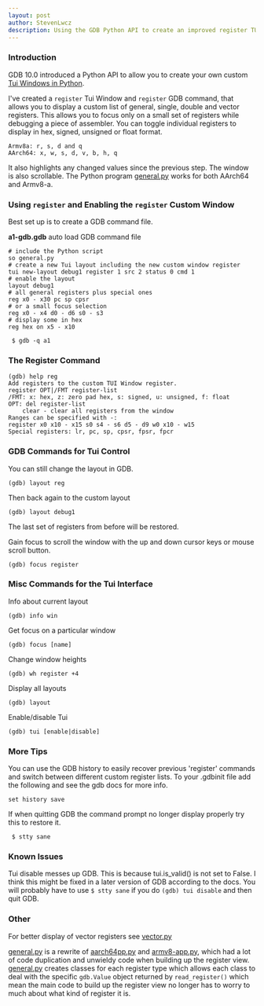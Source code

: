 ```yaml
---
layout: post
author: StevenLwcz
description: Using the GDB Python API to create an improved register TUI window for ARM 32 and 64 bit. Configure which registers to display and in what format.
---
```


### Introduction

GDB 10.0 introduced a Python API to allow you to create your own custom 
[Tui Windows in Python](https://sourceware.org/gdb/onlinedocs/gdb/TUI-Windows-In-Python.html).

I've created a `register` Tui Window and `register` GDB command, that allows you to display a custom list of general, single, double and vector registers. This allows you to focus only on a small set of registers while debugging a piece of assembler. You can toggle individual registers to display in hex, signed, unsigned or float format.

    Armv8a: r, s, d and q
    AArch64: x, w, s, d, v, b, h, q

It also highlights any changed values since the previous step. The window is also scrollable. The Python program [general.py](https://github.com/StevenLwcz/gdb-python/blob/main/general.py) works for both AArch64 and Armv8-a.

### Using `register` and Enabling the `register` Custom Window

Best set up is to create a GDB command file.

**a1-gdb.gdb** auto load GDB command file

    # include the Python script
    so general.py
    # create a new Tui layout including the new custom window register
    tui new-layout debug1 register 1 src 2 status 0 cmd 1
    # enable the layout
    layout debug1
    # all general registers plus special ones
    reg x0 - x30 pc sp cpsr
    # or a small focus selection
    reg x0 - x4 d0 - d6 s0 - s3
    # display some in hex 
    reg hex on x5 - x10

```shell
 $ gdb -q a1
```

### The Register Command

    (gdb) help reg
    Add registers to the custom TUI Window register.
    register OPT|/FMT register-list
    /FMT: x: hex, z: zero pad hex, s: signed, u: unsigned, f: float
    OPT: del register-list
        clear - clear all registers from the window
    Ranges can be specified with -:
    register x0 x10 - x15 s0 s4 - s6 d5 - d9 w0 x10 - w15
    Special registers: lr, pc, sp, cpsr, fpsr, fpcr

### GDB Commands for Tui Control

You can still change the layout in GDB.
 
    (gdb) layout reg


Then back again to the custom layout

    (gdb) layout debug1

The last set of registers from before will be restored.

Gain focus to scroll the window with the up and down cursor keys or mouse scroll button.

    (gdb) focus register

### Misc Commands for the Tui Interface

Info about current layout

    (gdb) info win

Get focus on a particular window

    (gdb) focus [name]

Change window heights

    (gdb) wh register +4

Display all layouts

    (gdb) layout

Enable/disable Tui

    (gdb) tui [enable|disable]

### More Tips

You can use the GDB history to easily recover previous 'register' commands and switch between 
different custom register lists. To your .gdbinit file add the following and see the gdb docs for more info.

    set history save

If when quitting GDB the command prompt no longer display properly try this to restore it.

```shell
 $ stty sane
```

### Known Issues
Tui disable messes up GDB. This is because tui.is_valid() is not set to False. I think this might be fixed in a later version of GDB according to the docs. You will probably have to use `$ stty sane` if you do `(gdb) tui disable` and then quit GDB.

### Other

For better display of vector registers see [vector.py](https://github.com/StevenLwcz/gdb-python/blob/main/vector.py)

[general.py](https://github.com/StevenLwcz/gdb-python/blob/main/general.py) is a rewrite of 
[aarch64pp.py](https://github.com/StevenLwcz/gdb-python/blob/main/aarch64pp.py) and 
[armv8-app.py](https://github.com/StevenLwcz/gdb-python/blob/main/armv8-a.py), which had a lot of code duplication and unwieldy code when building up the register view.
[general.py](https://github.com/StevenLwcz/gdb-python/blob/main/general.py) creates classes for each register type which allows each class to deal with the specific `gdb.Value` object returned by `read_register()`
which mean the main code to build up the register view no longer has to worry to much about what kind of register it is.


